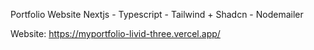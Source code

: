 Portfolio Website
Nextjs - Typescript - Tailwind + Shadcn - Nodemailer

Website: https://myportfolio-livid-three.vercel.app/

